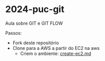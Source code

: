 # 2024-puc-git

Aula sobre GIT e GIT FLOW

Passos:
  - Fork deste repositório
  - Clone para a AWS a partir do EC2 na aws
    - Criem o ambiente: [create-ec2.md](./create-ec2.md)

